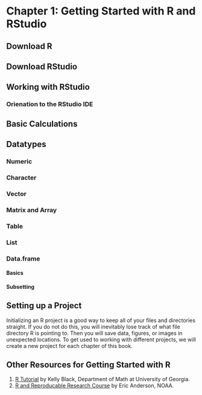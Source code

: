 Chapter 1: Getting Started with R and RStudio
=============================================

Download R
----------

Download RStudio
----------------

Working with RStudio
--------------------

### Orienation to the RStudio IDE

Basic Calculations
------------------

Datatypes
---------

### Numeric

### Character

### Vector

### Matrix and Array

### Table

### List

### Data.frame

#### Basics

#### Subsetting

Setting up a Project
--------------------

Initializing an R project is a good way to keep all of your files and
directories straight. If you do not do this, you will inevitably lose
track of what file directory R is pointing to. Then you will save data,
figures, or images in unexpected locations. To get used to working with
different projects, we will create a new project for each chapter of
this book.

Other Resources for Getting Started with R
------------------------------------------

1.  [R
    Tutorial](http://www.cyclismo.org/tutorial/R/input.html#reading-a-csv-file)
    by Kelly Black, Department of Math at University of Georgia.
2.  [R and Reproducable Research
    Course](http://eriqande.github.io/rep-res-web/syllabus.html) by Eric
    Anderson, NOAA.
